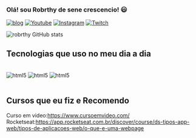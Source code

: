 ### Olá! sou Robrthy de sene crescencio! 😃

[![blog](https://img.shields.io/website?label=SujeitoProgramador.com&style=the-bagde&url=https://sujeitoprogramador.com/)](http://sujeitoprogramador.com)
[![Youtube](https://img.shields.io/badge/Youtube-FF0000?style=for-the-badge&logo=youtube&logoColor=white)](https://youtube.com/c/sujeitoprogramador)
[![Instagram](https://img.shields.io/badge/Instagram-E4405F?style=for-the-badge&logo=instagram&logoColor=white)](https://instagram.com/sujeitoprogramador)
[![Twitch](https://img.shields.io/badge/Twitch-9146FF?style=for-the-badge&logo=twitch&logo=white)](https://twitch.tv/fragabr)



![robrthy GitHub stats](https://github-readme-stats.vercel.app/api?username=robrthy&show_icons=true&theme=radical)


## Tecnologias que uso no meu dia a dia

<div style="display: inlaine_block"><br/>
    <img align="center" alt="html5" src="https://img.shields.io/badge/HTML5-E34F26?style=for-the-badge&logo=html5&logoColor=white">
    <img align="center" alt="html5" src="https://img.shields.io/badge/CSS3-1572B6?style=for-the-badge&logo=css3&logoColor=white">
    <img align="center" alt="html5" src="https://img.shields.io/badge/JavaScript-F7DF1E?style=for-the-badge&logo=javascript&logoColor=black">
</div><br>

## Cursos que eu fiz e Recomendo
Curso em video:https://www.cursoemvideo.com/<br>
Rocketseat:https://app.rocketseat.com.br/discover/course/ds-tipos-app-web/tipos-de-aplicacoes-web/o-que-e-uma-webpage
